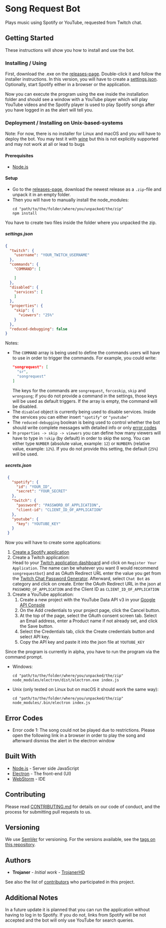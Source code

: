 # Song Request Bot
Plays music using Spotify or YouTube, requested from Twitch chat.

## Getting Started
These instructions will show you how to install and use the bot.

### Installing / Using
First, download the .exe on the [releases-page](https://github.com/TrojanerHD/Songrequestbot/releases). Double-click it and follow the installer instructions. In this version, you will have to create a [settings.json](#settingsjson). Optionally, start Spotify either in a browser or the application.

Now you can execute the program using the exe inside the installation folder and should see a window with a YouTube player which will play YouTube videos and the Spotify player is used to play Spotify songs after you have logged in as the alert will tell you.

### Deployment / Installing on Unix-based-systems
Note: For now, there is no installer for Linux and macOS and you will have to deploy the bot. You may test it with [wine](https://www.winehq.org/) but this is not explicitly supported and may not work at all or lead to bugs
#### Prerequisites
+ [Node.js](https://nodejs.org)
#### Setup
+ Go to the [releases-page](https://github.com/TrojanerHD/Songrequestbot/releases), download the newest release as a `.zip`-file and unpack it in an empty folder.
+ Then you will have to manually install the node_modules:
  ```BAT
  cd "path/to/the/folder/where/you/unpacked/the/zip"
  npm install
  ```

You have to create two files inside the folder where you unpacked the zip.
##### settings.json
```json
{
  "twitch": {
    "username": "YOUR_TWITCH_USERNAME"
  },
  "commands": {
    "COMMAND": [

    ]
  },
  "disabled": {
    "services": [
    ]
  },
  "properties": {
    "skip": {
      "viewers": "25%"
    }
  },
  "reduced-debugging": false
}
```
Notes:
+ The `COMMAND` array is being used to define the commands users will have to use in order to trigger the commands. For example, you could write:
    ```json
    "songrequest": [
      "sr",
      "songrequest"
    ]
    ```
    The keys for the commands are `songrequest`, `forceskip`, `skip` and `wrongsong`; if you do not provide a command in the settings, those keys will be used as default triggers. If the array is empty, the command will be disabled.
+ The `disabled` object is currently being used to disable services. Inside the services you can either insert `"spotify"` or `"youtube"`
+ The `reduced-debugging` boolean is being used to control whether the bot should write complete messages with detailed info or only [error codes](#error-codes)
+ In `properties -> skip -> viewers` you can define how many viewers will have to type in `!skip` (by default) in order to skip the song. You can either type `NUMBER` (absolute value, example: `12`) or `NUMBER%` (relative value, example: `12%`). If you do not provide this setting, the default (`25%`) will be used.
##### secrets.json
  ```json
   {
     "spotify": {
       "id": "YOUR_ID",
       "secret": "YOUR_SECRET"
     },
     "twitch": {
       "password": "PASSWORD_OF_APPLICATION",
       "client-id": "CLIENT_ID_OF_APPLICATION"
     },
     "youtube": {
       "key": "YOUTUBE_KEY"
     }
   }
  ```
  Now you will have to create some applications:
  1. [Create a Spotify application](https://developer.spotify.com/documentation/general/guides/app-settings/)
  2. Create a Twitch application:  
    Head to your [Twitch application dashboard](https://dev.twitch.tv/console/apps) and click on `Register Your Application`. The name can be whatever you want (I would recommend `songrequestbot`) and as OAuth Redirect URL enter the value you get from the [Twitch Chat Password Generator](https://twitchapps.com/tmi/). Afterward, select `Chat Bot` as category and click on create. Enter the OAuth Redirect URL in the json at `PASSWORD_OF_APPLICATION` and the Client ID as `CLIENT_ID_OF_APPLICATION`
  3. Create a YouTube application:  
     1. Create a new project with the YouTube Data API v3 in your [Google API Console](https://console.developers.google.com/flows/enableapi?apiid=youtube)
     2. On the Add credentials to your project page, click the Cancel button.
     3. At the top of the page, select the OAuth consent screen tab. Select an Email address, enter a Product name if not already set, and click the Save button.
     4. Select the Credentials tab, click the Create credentials button and select API key.
     5. Copy the API key and paste it into the json file at `YOUTUBE_KEY`
     
Since the program is currently in alpha, you have to run the program via the command prompt.
+ Windows:
  ```BAT
  cd "path/to/the/folder/where/you/unpacked/the/zip"
  node_modules/electron/dist/electron.exe index.js
  ```
+ Unix (only tested on Linux but on macOS it should work the same way):
  ```SH
  cd "path/to/the/folder/where/you/unpacked/the/zip"
  node_modules/.bin/electron index.js
  ```
  
## Error Codes
+ Error code 1: The song could not be played due to restrictions. Please open the following link in a browser in order to play the song and afterward dismiss the alert in the electron window
## Built With
* [Node.js](https://nodejs.org) - Server side JavaScript
* [Electron](https://electronjs.org/) - The front-end (UI)
* [WebStorm](https://www.jetbrains.com/webstorm/) - IDE

## Contributing
Please read [CONTRIBUTING.md](https://gist.github.com/PurpleBooth/b24679402957c63ec426) for details on our code of conduct, and the process for submitting pull requests to us.

## Versioning
We use [SemVer](http://semver.org/) for versioning. For the versions available, see the [tags on this repository](https://github.com/TrojanerHD/Songrequestbot/tags). 

## Authors
* **Trojaner** - *Initial work* - [TrojanerHD](https://github.com/TrojanerHD)

See also the list of [contributors](https://github.com/TrojanerHD/Songrequestbot/contributors) who participated in this project.

## Additional Notes
In a future update it is planned that you can run the application without having to log in to Spotify. If you do not, links from Spotify will be not accepted and the bot will only use YouTube for search queries.
